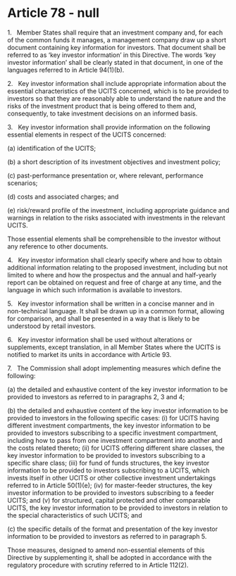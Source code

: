 # Article 78 - null


1.   Member States shall require that an investment company and, for each of the common funds it manages, a management company draw up a short document containing key information for investors. That document shall be referred to as ‘key investor information’ in this Directive. The words ‘key investor information’ shall be clearly stated in that document, in one of the languages referred to in Article 94(1)(b).

2.   Key investor information shall include appropriate information about the essential characteristics of the UCITS concerned, which is to be provided to investors so that they are reasonably able to understand the nature and the risks of the investment product that is being offered to them and, consequently, to take investment decisions on an informed basis.

3.   Key investor information shall provide information on the following essential elements in respect of the UCITS concerned:

(a) identification of the UCITS;

(b) a short description of its investment objectives and investment policy;

(c) past-performance presentation or, where relevant, performance scenarios;

(d) costs and associated charges; and

(e) risk/reward profile of the investment, including appropriate guidance and warnings in relation to the risks associated with investments in the relevant UCITS.

Those essential elements shall be comprehensible to the investor without any reference to other documents.

4.   Key investor information shall clearly specify where and how to obtain additional information relating to the proposed investment, including but not limited to where and how the prospectus and the annual and half-yearly report can be obtained on request and free of charge at any time, and the language in which such information is available to investors.

5.   Key investor information shall be written in a concise manner and in non-technical language. It shall be drawn up in a common format, allowing for comparison, and shall be presented in a way that is likely to be understood by retail investors.

6.   Key investor information shall be used without alterations or supplements, except translation, in all Member States where the UCITS is notified to market its units in accordance with Article 93.

7.   The Commission shall adopt implementing measures which define the following:

(a) the detailed and exhaustive content of the key investor information to be provided to investors as referred to in paragraphs 2, 3 and 4;

(b) the detailed and exhaustive content of the key investor information to be provided to investors in the following specific cases: (i) for UCITS having different investment compartments, the key investor information to be provided to investors subscribing to a specific investment compartment, including how to pass from one investment compartment into another and the costs related thereto; (ii) for UCITS offering different share classes, the key investor information to be provided to investors subscribing to a specific share class; (iii) for fund of funds structures, the key investor information to be provided to investors subscribing to a UCITS, which invests itself in other UCITS or other collective investment undertakings referred to in Article 50(1)(e); (iv) for master-feeder structures, the key investor information to be provided to investors subscribing to a feeder UCITS; and (v) for structured, capital protected and other comparable UCITS, the key investor information to be provided to investors in relation to the special characteristics of such UCITS; and

(c) the specific details of the format and presentation of the key investor information to be provided to investors as referred to in paragraph 5.

Those measures, designed to amend non-essential elements of this Directive by supplementing it, shall be adopted in accordance with the regulatory procedure with scrutiny referred to in Article 112(2).
